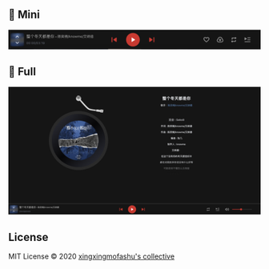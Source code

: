 ## 🌈 Mini

<div align="center">
    <img src="./.github/assets/mini-player.png" style="object-fit:fill;"/>
</div>

## 🚀 Full

<div align="center">
    <img src="./.github/assets/full-player.png" style="object-fit:fill;"/>
</div>

## License

MIT License © 2020 [xingxingmofashu's collective](https://github.com/xingxing-collective)